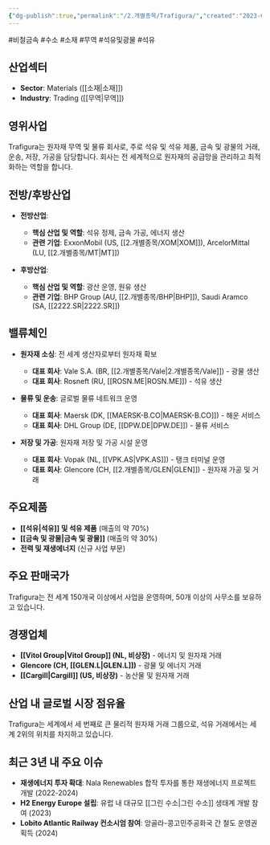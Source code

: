 ```yaml
---
{"dg-publish":true,"permalink":"/2.개별종목/Trafigura/","created":"2023-06-04T17:05:24.202+09:00","updated":"2025-06-03T20:06:01.725+09:00"}
---
```


#비철금속 #수소 #소재 #무역 #석유및광물 #석유 

## 산업섹터

- **Sector**: Materials ([[소재\|소재]])
- **Industry**: Trading ([[무역\|무역]])

## 영위사업

Trafigura는 원자재 무역 및 물류 회사로, 주로 석유 및 석유 제품, 금속 및 광물의 거래, 운송, 저장, 가공을 담당합니다. 회사는 전 세계적으로 원자재의 공급망을 관리하고 최적화하는 역할을 합니다.

## 전방/후방산업

- **전방산업**:
    
    - **핵심 산업 및 역할**: 석유 정제, 금속 가공, 에너지 생산
    - **관련 기업**: ExxonMobil (US, [[2.개별종목/XOM\|XOM]]), ArcelorMittal (LU, [[2.개별종목/MT\|MT]])
    
- **후방산업**:
    
    - **핵심 산업 및 역할**: 광산 운영, 원유 생산
    - **관련 기업**: BHP Group (AU, [[2.개별종목/BHP\|BHP]]), Saudi Aramco (SA, [[2222.SR\|2222.SR]])
    

## 밸류체인

- **원자재 소싱**: 전 세계 생산자로부터 원자재 확보
    
    - **대표 회사**: Vale S.A. (BR, [[2.개별종목/Vale\|2.개별종목/Vale]]) - 광물 생산
    - **대표 회사**: Rosneft (RU, [[ROSN.ME\|ROSN.ME]]) - 석유 생산
    
- **물류 및 운송**: 글로벌 물류 네트워크 운영
    
    - **대표 회사**: Maersk (DK, [[MAERSK-B.CO\|MAERSK-B.CO]]) - 해운 서비스
    - **대표 회사**: DHL Group (DE, [[DPW.DE\|DPW.DE]]) - 물류 서비스
    
- **저장 및 가공**: 원자재 저장 및 가공 시설 운영
    
    - **대표 회사**: Vopak (NL, [[VPK.AS\|VPK.AS]]) - 탱크 터미널 운영
    - **대표 회사**: Glencore (CH, [[2.개별종목/GLEN\|GLEN]]) - 원자재 가공 및 거래
    

## 주요제품

- **[[석유\|석유]] 및 석유 제품** (매출의 약 70%)
- **[[금속 및 광물\|금속 및 광물]]** (매출의 약 30%)
- **전력 및 재생에너지** (신규 사업 부문)

## 주요 판매국가

Trafigura는 전 세계 150개국 이상에서 사업을 운영하며, 50개 이상의 사무소를 보유하고 있습니다.

## 경쟁업체

- **[[Vitol Group\|Vitol Group]] (NL, 비상장)** - 에너지 및 원자재 거래
- **Glencore (CH, [[GLEN.L\|GLEN.L]])** - 광물 및 에너지 거래
- **[[Cargill\|Cargill]] (US, 비상장)** - 농산물 및 원자재 거래

## 산업 내 글로벌 시장 점유율

Trafigura는 세계에서 세 번째로 큰 물리적 원자재 거래 그룹으로, 석유 거래에서는 세계 2위의 위치를 차지하고 있습니다.

## 최근 3년 내 주요 이슈

- **재생에너지 투자 확대**: Nala Renewables 합작 투자를 통한 재생에너지 프로젝트 개발 (2022-2024)
- **H2 Energy Europe 설립**: 유럽 내 대규모 [[그린 수소\|그린 수소]] 생태계 개발 참여 (2023)
- **Lobito Atlantic Railway 컨소시엄 참여**: 앙골라-콩고민주공화국 간 철도 운영권 획득 (2024)